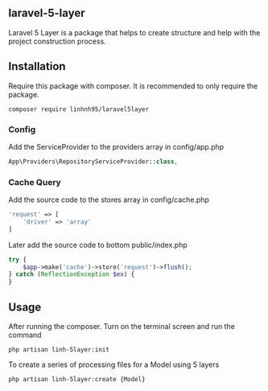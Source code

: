 ## laravel-5-layer

Laravel 5 Layer is a package that helps to create structure and help with the project construction process.

## Installation

Require this package with composer. It is recommended to only require the package.

```shell
composer require linhnh95/laravel5layer
```

### Config

Add the ServiceProvider to the providers array in config/app.php

```php
App\Providers\RepositoryServiceProvider::class,
```

### Cache Query

Add the source code to the stores array in config/cache.php

```php
'request' => [
    'driver' => 'array'
]
```

Later add the source code to bottom public/index.php

```php
try {
    $app->make('cache')->store('request')->flush();
} catch (ReflectionException $ex) {
}
```

## Usage

After running the composer. Turn on the terminal screen and run the command


```shell
php artisan linh-5layer:init
```

To create a series of processing files for a Model using 5 layers

```shell
php artisan linh-5layer:create {Model}
```
